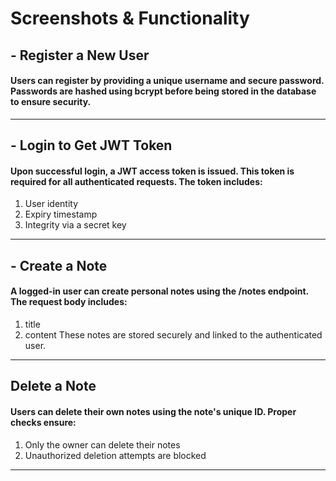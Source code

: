 # Screenshots & Functionality

## - Register a New User
#### Users can register by providing a unique username and secure password. Passwords are hashed using bcrypt before being stored in the database to ensure security.
---

## - Login to Get JWT Token
#### Upon successful login, a JWT access token is issued. This token is required for all authenticated requests. The token includes:
1. User identity
2. Expiry timestamp
3. Integrity via a secret key
---

## - Create a Note
#### A logged-in user can create personal notes using the /notes endpoint. The request body includes:
1. title
2. content
These notes are stored securely and linked to the authenticated user.
---

## Delete a Note

#### Users can delete their own notes using the note's unique ID. Proper checks ensure:
1. Only the owner can delete their notes
2. Unauthorized deletion attempts are blocked
---

